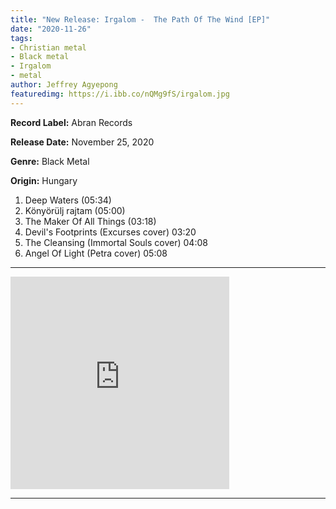```yaml
---
title: "New Release: Irgalom -  The Path Of The Wind [EP]"
date: "2020-11-26"
tags:
- Christian metal
- Black metal
- Irgalom
- metal
author: Jeffrey Agyepong
featuredimg: https://i.ibb.co/nQMg9fS/irgalom.jpg
---
```


**Record Label:** Abran Records

**Release Date:** November 25, 2020

**Genre:** Black Metal

**Origin:** Hungary

1. Deep Waters (05:34) 
2. Könyörülj rajtam (05:00) 
3. The Maker Of All Things (03:18) 
4. Devil's Footprints (Excurses cover) 03:20 
5. The Cleansing (Immortal Souls cover) 04:08 
6. Angel Of Light (Petra cover) 05:08

* * *

<iframe style="border: 0; width: 350px; height: 340px;" src="https://bandcamp.com/EmbeddedPlayer/album=3050171965/size=large/bgcol=ffffff/linkcol=0687f5/artwork=small/transparent=true/" seamless><a href="https://abran.bandcamp.com/album/the-path-of-the-wind-2">The Path Of The Wind by Irgalom</a></iframe>

* * *
